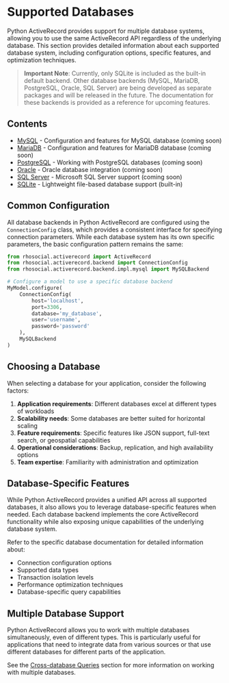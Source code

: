 # Supported Databases

Python ActiveRecord provides support for multiple database systems, allowing you to use the same ActiveRecord API regardless of the underlying database. This section provides detailed information about each supported database system, including configuration options, specific features, and optimization techniques.

> **Important Note**: Currently, only SQLite is included as the built-in default backend. Other database backends (MySQL, MariaDB, PostgreSQL, Oracle, SQL Server) are being developed as separate packages and will be released in the future. The documentation for these backends is provided as a reference for upcoming features.

## Contents

- [MySQL](mysql.md) - Configuration and features for MySQL database (coming soon)
- [MariaDB](mariadb.md) - Configuration and features for MariaDB database (coming soon)
- [PostgreSQL](postgresql.md) - Working with PostgreSQL databases (coming soon)
- [Oracle](oracle.md) - Oracle database integration (coming soon)
- [SQL Server](sql_server.md) - Microsoft SQL Server support (coming soon)
- [SQLite](sqlite.md) - Lightweight file-based database support (built-in)

## Common Configuration

All database backends in Python ActiveRecord are configured using the `ConnectionConfig` class, which provides a consistent interface for specifying connection parameters. While each database system has its own specific parameters, the basic configuration pattern remains the same:

```python
from rhosocial.activerecord import ActiveRecord
from rhosocial.activerecord.backend import ConnectionConfig
from rhosocial.activerecord.backend.impl.mysql import MySQLBackend

# Configure a model to use a specific database backend
MyModel.configure(
    ConnectionConfig(
        host='localhost',
        port=3306,
        database='my_database',
        user='username',
        password='password'
    ),
    MySQLBackend
)
```

## Choosing a Database

When selecting a database for your application, consider the following factors:

1. **Application requirements**: Different databases excel at different types of workloads
2. **Scalability needs**: Some databases are better suited for horizontal scaling
3. **Feature requirements**: Specific features like JSON support, full-text search, or geospatial capabilities
4. **Operational considerations**: Backup, replication, and high availability options
5. **Team expertise**: Familiarity with administration and optimization

## Database-Specific Features

While Python ActiveRecord provides a unified API across all supported databases, it also allows you to leverage database-specific features when needed. Each database backend implements the core ActiveRecord functionality while also exposing unique capabilities of the underlying database system.

Refer to the specific database documentation for detailed information about:

- Connection configuration options
- Supported data types
- Transaction isolation levels
- Performance optimization techniques
- Database-specific query capabilities

## Multiple Database Support

Python ActiveRecord allows you to work with multiple databases simultaneously, even of different types. This is particularly useful for applications that need to integrate data from various sources or that use different databases for different parts of the application.

See the [Cross-database Queries](../5.2.cross_database_queries/README.md) section for more information on working with multiple databases.